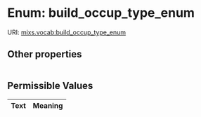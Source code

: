 
# Enum: build_occup_type_enum




URI: [mixs.vocab:build_occup_type_enum](https://w3id.org/mixs/vocab/build_occup_type_enum)


## Other properties

|  |  |  |
| --- | --- | --- |

## Permissible Values

| Text | Meaning |
| :--- | --------: |

